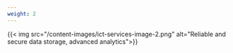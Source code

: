 ```yaml
---
weight: 2
---
```

{{< img src="/content-images/ict-services-image-2.png" alt="Reliable and secure data storage, advanced analytics">}}